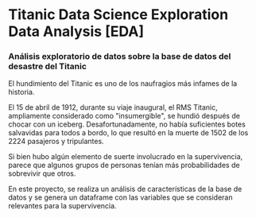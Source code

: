 # Titanic Data Science Exploration Data Analysis [EDA]
### Análisis exploratorio de datos sobre la base de datos del desastre del Titanic 

El hundimiento del Titanic es uno de los naufragios más infames de la historia.

El 15 de abril de 1912, durante su viaje inaugural, el RMS Titanic, ampliamente considerado como "insumergible", se hundió después de chocar con un iceberg. Desafortunadamente, no había suficientes botes salvavidas para todos a bordo, lo que resultó en la muerte de 1502 de los 2224 pasajeros y tripulantes.

Si bien hubo algún elemento de suerte involucrado en la supervivencia, parece que algunos grupos de personas tenían más probabilidades de sobrevivir que otros.

En este proyecto, se realiza un análisis de características de la base de datos y se genera un dataframe con las variables que se consideran relevantes para la supervivencia.



